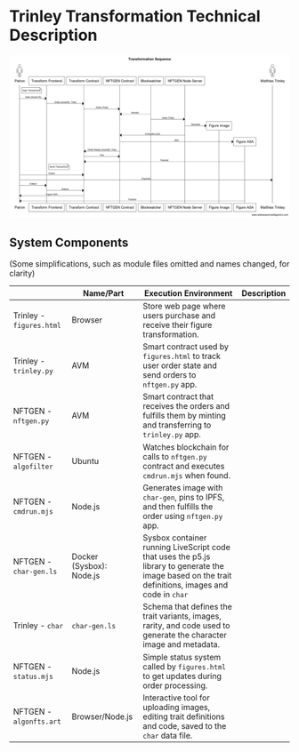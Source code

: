 # Trinley Transformation Technical Description

![Sequence](https://github.com/runvnc/trinley-transform/blob/master/tr2.png)

## System Components

(Some simplifications, such as module files omitted and names changed, for clarity)

||Name/Part|Execution Environment| Description|
|----------|-------------|---------|-----------|
|Trinley - `figures.html`   |Browser  |Store web page where users purchase and receive their figure transformation.|
|Trinley -`trinley.py`  |AVM      |Smart contract used by `figures.html` to track user order state and send orders to `nftgen.py` app. |
|NFTGEN - `nftgen.py`  | AVM |Smart contract that receives the orders and fulfills them by minting and transferring to `trinley.py` app. |
|NFTGEN - `algofilter` |Ubuntu|Watches blockchain for calls to `nftgen.py` contract and executes `cmdrun.mjs` when found.|
|NFTGEN - `cmdrun.mjs` |Node.js|Generates image with `char-gen`, pins to IPFS, and then fulfills the order using `nftgen.py` app.|
|NFTGEN - `char-gen.ls`  | Docker (Sysbox): Node.js | Sysbox container running LiveScript code that uses the p5.js library to generate the image based on the trait definitions, images and code in `char` |
|Trinley - `char`  | `char-gen.ls` | Schema that defines the trait variants, images, rarity, and code used to generate the character image and metadata.|
|NFTGEN - `status.mjs` |  Node.js | Simple status system called by `figures.html` to get updates during order processing.|
|NFTGEN - `algonfts.art` | Browser/Node.js | Interactive tool for uploading images, editing trait definitions and code, saved to the `char` data file.|
